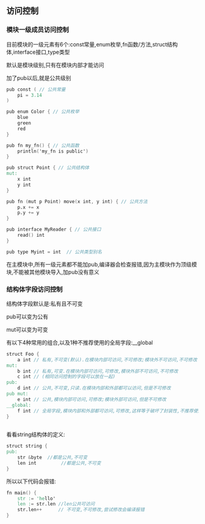 ## 访问控制

### 模块一级成员访问控制

目前模块的一级元素有6个:const常量,enum枚举,fn函数/方法,struct结构体,interface接口,type类型

默认是模块级别,只有在模块内部才能访问

加了pub以后,就是公共级别

```v
pub const ( // 公共常量
	pi = 3.14
)

pub enum Color { // 公共枚举
	blue
	green
	red
}

pub fn my_fn() { // 公共函数
	println('my_fn is public')
}

pub struct Point { // 公共结构体
mut:
	x int
	y int
}

pub fn (mut p Point) move(x int, y int) { // 公共方法
	p.x += x
	p.y += y
}

pub interface MyReader { // 公共接口
	read() int
}

pub type Myint = int  // 公共类型别名


```

在主模块中,所有一级元素都不能加pub,编译器会检查报错,因为主模块作为顶级模块,不能被其他模块导入,加pub没有意义



### 结构体字段访问控制

结构体字段默认是:私有且不可变

pub可以变为公有

mut可以变为可变

有以下4种常用的组合,以及1种不推荐使用的全局字段:__global

```v
struct Foo {
	a int // 私有,不可变(默认).在模块内部可访问,不可修改;模块外不可访问,不可修改
mut:
	b int // 私有,可变.在模块内部可访问,可修改,模块外部不可访问,不可修改
	c int // (相同访问控制的字段可以放在一起)
pub:
	d int // 公共,不可变,只读.在模块内部和外部都可以访问,但是不可修改
pub mut:
	e int // 公共,模块内部可访问,可修改;模块外部可访问,但是不可修改
__global:
	f int // 全局字段,模块内部和外部都可访问,可修改,这样等于破坏了封装性,不推荐使用
}
          
```

看看string结构体的定义:

```v
struct string {
pub:
	str &byte  //都是公共,不可变
	len int 		//都是公共,不可变
}
```

所以以下代码会报错:

```v
fn main() {
	str := 'hello'
	len := str.len //len公共可访问
	str.len++      // 不可变,不可修改,尝试修改会编译报错
}
```

